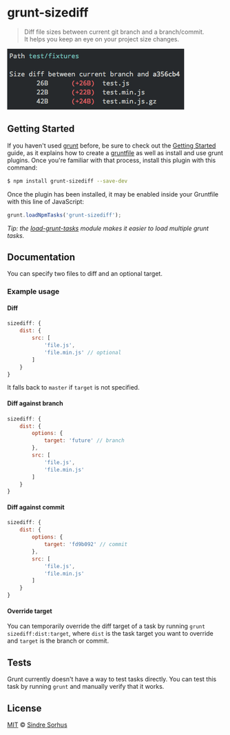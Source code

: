 # grunt-sizediff

> Diff file sizes between current git branch and a branch/commit.  
> It helps you keep an eye on your project size changes.

![screenshot](screenshot.png)


## Getting Started

If you haven't used [grunt][] before, be sure to check out the [Getting Started][] guide, as it explains how to create a [gruntfile][Getting Started] as well as install and use grunt plugins. Once you're familiar with that process, install this plugin with this command:

```bash
$ npm install grunt-sizediff --save-dev
```

Once the plugin has been installed, it may be enabled inside your Gruntfile with this line of JavaScript:

```js
grunt.loadNpmTasks('grunt-sizediff');
```

*Tip: the [load-grunt-tasks](https://github.com/sindresorhus/load-grunt-tasks) module makes it easier to load multiple grunt tasks.*


[grunt]: http://gruntjs.com
[Getting Started]: https://github.com/gruntjs/grunt/wiki/Getting-started


## Documentation

You can specify two files to diff and an optional target.


### Example usage


#### Diff

```js
sizediff: {
	dist: {
		src: [
			'file.js',
			'file.min.js' // optional
		]
	}
}
```

It falls back to `master` if `target` is not specified.


#### Diff against branch

```javascript
sizediff: {
	dist: {
		options: {
			target: 'future' // branch
		},
		src: [
			'file.js',
			'file.min.js'
		]
	}
}
```


#### Diff against commit

```js
sizediff: {
	dist: {
		options: {
			target: 'fd9b092' // commit
		},
		src: [
			'file.js',
			'file.min.js'
		]
	}
}
```

#### Override target

You can temporarily override the diff target of a task by running `grunt sizediff:dist:target`, where `dist` is the task target you want to override and `target` is the branch or commit.


## Tests

Grunt currently doesn't have a way to test tasks directly. You can test this task by running `grunt` and manually verify that it works.


## License

[MIT](http://opensource.org/licenses/MIT) © [Sindre Sorhus](http://sindresorhus.com)
